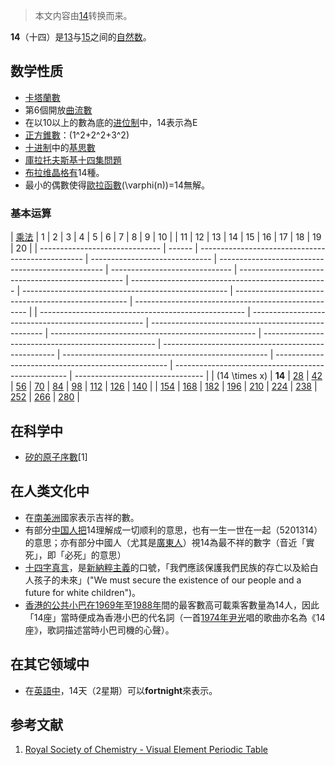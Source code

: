 > 本文内容由[14](https://zh.wikipedia.org/wiki/14)转换而来。


**14**（十四）是[13](../Page/13.md "wikilink")与[15](../Page/15.md "wikilink")之间的[自然数](../Page/自然数.md "wikilink")。

## 数学性质

  - [卡塔蘭數](https://zh.wikipedia.org/wiki/卡塔蘭數 "wikilink")
  - 第6個開放[曲流數](https://zh.wikipedia.org/wiki/曲流數 "wikilink")
  - 在以10以上的數為底的[进位制](../Page/进位制.md "wikilink")中，14表示為E
  - [正方錐數](https://zh.wikipedia.org/wiki/正方錐數 "wikilink")：\(1^2+2^2+3^2\)
  - [十进制](../Page/十进制.md "wikilink")中的[基思數](https://zh.wikipedia.org/wiki/基思数 "wikilink")
  - [庫拉托夫斯基十四集問題](../Page/庫拉托夫斯基十四集問題.md "wikilink")
  - [布拉维晶格有](https://zh.wikipedia.org/wiki/布拉维晶格 "wikilink")14種。
  - 最小的偶數使得[歐拉函數](https://zh.wikipedia.org/wiki/歐拉函數 "wikilink")\(\varphi(n)\)=14無解。

### 基本运算

| [乘法](../Page/乘法.md "wikilink") | 1      | 2                                                 | 3                              | 4                                                 | 5                              | 6                                                 | 7                                                 | 8                                                   | 9                                                   | 10                                                  |  | 11                                                  | 12                                                  | 13                                                  | 14                                                  | 15                                                  | 16                                                  | 17                                                  | 18                                                  | 19                                                  | 20                               |
| ------------------------------ | ------ | ------------------------------------------------- | ------------------------------ | ------------------------------------------------- | ------------------------------ | ------------------------------------------------- | ------------------------------------------------- | --------------------------------------------------- | --------------------------------------------------- | --------------------------------------------------- |  | --------------------------------------------------- | --------------------------------------------------- | --------------------------------------------------- | --------------------------------------------------- | --------------------------------------------------- | --------------------------------------------------- | --------------------------------------------------- | --------------------------------------------------- | --------------------------------------------------- | -------------------------------- |
| \(14 \times x\)                | **14** | [28](https://zh.wikipedia.org/wiki/28 "wikilink") | [42](../Page/42.md "wikilink") | [56](https://zh.wikipedia.org/wiki/56 "wikilink") | [70](../Page/70.md "wikilink") | [84](https://zh.wikipedia.org/wiki/84 "wikilink") | [98](https://zh.wikipedia.org/wiki/98 "wikilink") | [112](https://zh.wikipedia.org/wiki/112 "wikilink") | [126](https://zh.wikipedia.org/wiki/126 "wikilink") | [140](https://zh.wikipedia.org/wiki/140 "wikilink") |  | [154](https://zh.wikipedia.org/wiki/154 "wikilink") | [168](https://zh.wikipedia.org/wiki/168 "wikilink") | [182](https://zh.wikipedia.org/wiki/182 "wikilink") | [196](https://zh.wikipedia.org/wiki/196 "wikilink") | [210](https://zh.wikipedia.org/wiki/210 "wikilink") | [224](https://zh.wikipedia.org/wiki/224 "wikilink") | [238](https://zh.wikipedia.org/wiki/238 "wikilink") | [252](https://zh.wikipedia.org/wiki/252 "wikilink") | [266](https://zh.wikipedia.org/wiki/266 "wikilink") | [280](../Page/280.md "wikilink") |

## 在科学中

  - [矽的](../Page/硅.md "wikilink")[原子序數](../Page/原子序数.md "wikilink")\[1\]

## 在人类文化中

  - 在[南美洲](../Page/南美洲.md "wikilink")國家表示吉祥的數。
  - 有部分[中国人把](https://zh.wikipedia.org/wiki/中国人 "wikilink")14理解成一切顺利的意思，也有一生一世在一起（5201314）的意思；亦有部分中國人（尤其是[廣東人](https://zh.wikipedia.org/wiki/廣東人 "wikilink")）視14為最不祥的數字（音近「實死」，即「必死」的意思）
  - [十四字真言](../Page/十四字真言.md "wikilink")，是[新納粹主義](../Page/新納粹主義.md "wikilink")的口號，「我們應該保護我們民族的存亡以及給白人孩子的未來」("We must secure the existence of our people and a future for white children")。
  - [香港的公共小巴在](https://zh.wikipedia.org/wiki/香港小巴 "wikilink")[1969年](../Page/1969年.md "wikilink")至[1988年](../Page/1988年.md "wikilink")間的最客數高可載乘客數量為14人，因此「14座」當時便成為香港小巴的代名詞（一首[1974年](../Page/1974年.md "wikilink")[尹光](../Page/尹光.md "wikilink")唱的歌曲亦名為《14座》，歌詞描述當時小巴司機的心聲）。

## 在其它领域中

  - 在[英語中](../Page/英语.md "wikilink")，14天（2星期）可以**fortnight**來表示。

## 参考文献

1.  [Royal Society of Chemistry - Visual Element Periodic Table](http://www.rsc.org/periodic-table)